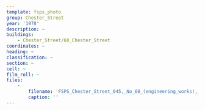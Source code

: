 ```yaml
---
template: fsps_photo
group: Chester_Street
year: '1978'
description: ~
buildings:
    - Chester_Street/60_Chester_Street
coordinates: ~
heading: ~
classification: ~
section: ~
cell: ~
film_roll: ~
files:
    -
        filename: 'FSPS_Chester_Street_045,_No_60_(engineering_works),_20-2-E,_1978.png'
        caption: ''
---
```

